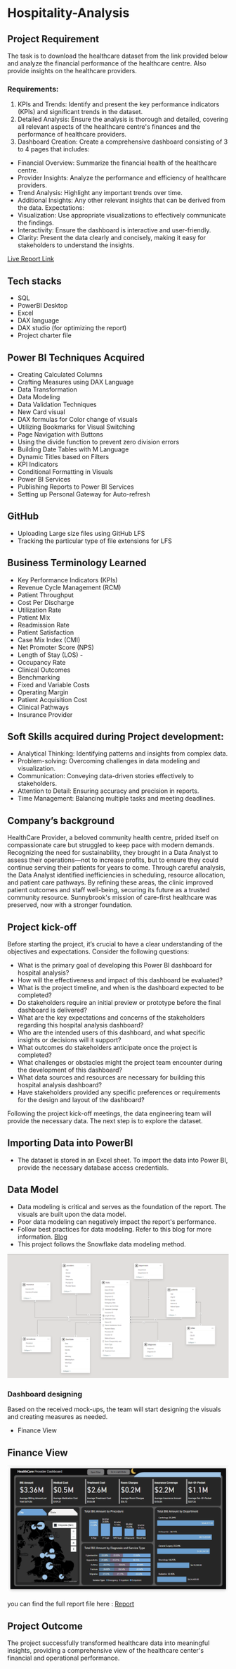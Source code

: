 # Hospitality-Analysis

## Project Requirement

The task is to download the healthcare dataset from the link provided below and analyze the financial performance of the healthcare centre. Also provide insights on the healthcare providers.
### Requirements:

1. KPIs and Trends: Identify and present the key performance indicators (KPIs) and significant trends in the dataset.
2. Detailed Analysis: Ensure the analysis is thorough and detailed, covering all relevant aspects of the healthcare centre's finances and the performance of healthcare providers.
3. Dashboard Creation: Create a comprehensive dashboard consisting of 3 to 4 pages that includes:
- Financial Overview: Summarize the financial health of the healthcare centre.
- Provider Insights: Analyze the performance and efficiency of healthcare providers.
- Trend Analysis: Highlight any important trends over time.
- Additional Insights: Any other relevant insights that can be derived from the data.
Expectations:
- Visualization: Use appropriate visualizations to effectively communicate the findings.
- Interactivity: Ensure the dashboard is interactive and user-friendly.
- Clarity: Present the data clearly and concisely, making it easy for stakeholders to understand the insights.

[Live Report Link](https://app.powerbi.com/view?r=eyJrIjoiZWNhZTdjYWUtZmViNy00NWYyLWI5YWYtYWRkZmM3ZjU1ZDFjIiwidCI6ImM2ZTU0OWIzLTVmNDUtNDAzMi1hYWU5LWQ0MjQ0ZGM1YjJjNCJ9)

## Tech stacks

- SQL
- PowerBI Desktop
- Excel
- DAX language
- DAX studio (for optimizing the report)
- Project charter file

## Power BI Techniques Acquired

-	Creating Calculated Columns
-	Crafting Measures using DAX Language
-	Data Transformation
-	Data Modeling
-	Data Validation Techniques
-	New Card visual
-	DAX formulas for Color change of visuals
-	Utilizing Bookmarks for Visual Switching
-	Page Navigation with Buttons
-	Using the divide function to prevent zero division errors
-	Building Date Tables with M Language
-	Dynamic Titles based on Filters
-	KPI Indicators
-	Conditional Formatting in Visuals
-	Power BI Services
-	Publishing Reports to Power BI Services
-	Setting up Personal Gateway for Auto-refresh

## GitHub 

- Uploading Large size files using GitHub LFS
- Tracking the particular type of file extensions for LFS

## Business Terminology Learned

- Key Performance Indicators (KPIs)
- Revenue Cycle Management (RCM)
- Patient Throughput
- Cost Per Discharge
- Utilization Rate
- Patient Mix
- Readmission Rate
- Patient Satisfaction
- Case Mix Index (CMI)
- Net Promoter Score (NPS)
- Length of Stay (LOS)   -
- Occupancy Rate
- Clinical Outcomes
- Benchmarking
- Fixed and Variable Costs
- Operating Margin
- Patient Acquisition Cost
- Clinical Pathways
- Insurance Provider

## Soft Skills acquired during Project development:
- Analytical Thinking: Identifying patterns and insights from complex data.
- Problem-solving: Overcoming challenges in data modeling and visualization.
- Communication: Conveying data-driven stories effectively to stakeholders.
- Attention to Detail: Ensuring accuracy and precision in reports.
- Time Management: Balancing multiple tasks and meeting deadlines.

## Company’s background

HealthCare Provider, a beloved community health centre, prided itself on compassionate care but struggled to keep pace with modern demands. Recognizing the need for sustainability, they brought in a Data Analyst to assess their operations—not to increase profits, but to ensure they could continue serving their patients for years to come. Through careful analysis, the Data Analyst identified inefficiencies in scheduling, resource allocation, and patient care pathways. By refining these areas, the clinic improved patient outcomes and staff well-being, securing its future as a trusted community resource. Sunnybrook's mission of care-first healthcare was preserved, now with a stronger foundation.

## Project kick-off
Before starting the project, it’s crucial to have a clear understanding of the objectives and expectations. Consider the following questions:

- What is the primary goal of developing this Power BI dashboard for hospital analysis?
- How will the effectiveness and impact of this dashboard be evaluated?
- What is the project timeline, and when is the dashboard expected to be completed?
- Do stakeholders require an initial preview or prototype before the final dashboard is delivered?
- What are the key expectations and concerns of the stakeholders regarding this hospital analysis dashboard?
- Who are the intended users of this dashboard, and what specific insights or decisions will it support?
- What outcomes do stakeholders anticipate once the project is completed?
- What challenges or obstacles might the project team encounter during the development of this dashboard?
- What data sources and resources are necessary for building this hospital analysis dashboard?
- Have stakeholders provided any specific preferences or requirements for the design and layout of the dashboard?
  
Following the project kick-off meetings, the data engineering team will provide the necessary data. The next step is to explore the dataset.

## Importing Data into PowerBI

- The dataset is stored in an Excel sheet. To import the data into Power BI, provide the necessary database access credentials.

## Data Model

- Data modeling is critical and serves as the foundation of the report. The visuals are built upon the data model.
- Poor data modeling can negatively impact the report's performance.
- Follow best practices for data modeling. Refer to this blog for more information. [Blog](https://addendanalytics.com/blog/data-modelling-best-practices/)
- This project follows the Snowflake data modeling method.

<img src="https://github.com/nikithakasala98/Hospitality-Analysis/blob/main/Resources/Data_Model.png" class="center">

### Dashboard designing

Based on the received mock-ups, the team will start designing the visuals and creating measures as needed.

- Finance View

## Finance View

![Finace](https://github.com/nikithakasala98/Hospitality-Analysis/blob/main/Resources/Finance.gif)


you can find the full report file here : [Report](https://github.com/nikithakasala98/Hospitality-Analysis/blob/main/Report/Health_Care_Report.pbix)

## Project Outcome

The project successfully transformed healthcare data into meaningful insights, providing a comprehensive view of the healthcare center's financial and operational performance.
